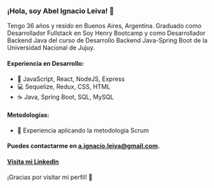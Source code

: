 ### ¡Hola, soy Abel Ignacio Leiva! 👋

Tengo 36 años y resido en Buenos Aires, Argentina. Graduado como Desarrollador Fullstack en Soy Henry Bootcamp y como Desarrollador Backend Java del curso de Desarrollo Backend Java-Spring Boot de la Universidad Nacional de Jujuy.

#### Experiencia en Desarrollo:

- 🚀 JavaScript, React, NodeJS, Express
- 💻 Sequelize, Redux, CSS, HTML
- ☕ Java, Spring Boot, SQL, MySQL

#### Metodologías:

- 🔄 Experiencia aplicando la metodología Scrum

#### Puedes contactarme en [a.ignacio.leiva@gmail.com](mailto:a.ignacio.leivaleiva@gmail.com).

#### [Visita mi LinkedIn](https://www.linkedin.com/in/ignacio-leiva/)

¡Gracias por visitar mi perfil! 🌟
